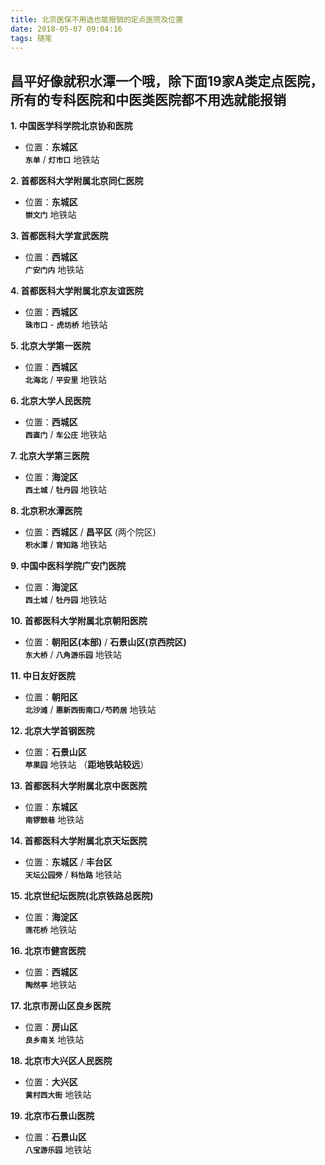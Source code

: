 ```yaml
---
title: 北京医保不用选也能报销的定点医院及位置
date: 2018-05-07 09:04:16
tags: 随笔
---
```


## 昌平好像就积水潭一个哦，除下面19家A类定点医院，所有的**专科医院**和**中医类医院**都不用选就能报销
**1. 中国医学科学院北京协和医院**
  + 位置：**东城区**  
  **`东单`** / **`灯市口`** 地铁站

<!--more-->
**2. 首都医科大学附属北京同仁医院**
  + 位置：**东城区**  
  **`崇文门`** 地铁站

**3. 首都医科大学宣武医院**
  + 位置：**西城区**  
  **`广安门内`** 地铁站

**4. 首都医科大学附属北京友谊医院**
  + 位置：**西城区**  
  **`珠市口`** - **`虎坊桥`** 地铁站

**5. 北京大学第一医院**
  + 位置：**西城区**  
  **`北海北`** / **`平安里`** 地铁站

**6. 北京大学人民医院**
  + 位置：**西城区**  
  **`西直门`** / **`车公庄`** 地铁站

**7. 北京大学第三医院**
  + 位置：**海淀区**  
  **`西土城`** / **`牡丹园`** 地铁站

**8. 北京积水潭医院**
  + 位置：**西城区** / **昌平区** (两个院区)  
  **`积水潭`** / **`育知路`** 地铁站

**9. 中国中医科学院广安门医院**
  + 位置：**海淀区**  
  **`西土城`** / **`牡丹园`** 地铁站

**10. 首都医科大学附属北京朝阳医院**
  + 位置：**朝阳区(本部)** / **石景山区(京西院区)**  
  **`东大桥`** / **`八角游乐园`** 地铁站

**11. 中日友好医院**
  + 位置：**朝阳区**  
  **`北沙滩`** / **`惠新西街南口/芍药居`** 地铁站

**12. 北京大学首钢医院**
  + 位置：**石景山区**  
  **`苹果园`** 地铁站 （**距地铁站较远**）

**13. 首都医科大学附属北京中医医院**
  + 位置：**东城区**  
  **`南锣鼓巷`** 地铁站

**14. 首都医科大学附属北京天坛医院**
  + 位置：**东城区** / **丰台区**  
  **`天坛公园旁`** / **`科怡路`** 地铁站

**15. 北京世纪坛医院(北京铁路总医院)**
  + 位置：**海淀区**  
  **`莲花桥`** 地铁站

**16. 北京市健宫医院**
  + 位置：**西城区**  
  **`陶然亭`** 地铁站

**17. 北京市房山区良乡医院**
  + 位置：**房山区**  
  **`良乡南关`** 地铁站

**18. 北京市大兴区人民医院**
  + 位置：**大兴区**  
  **`黄村西大街`** 地铁站

**19. 北京市石景山医院**
  + 位置：**石景山区**  
  **`八宝游乐园`** 地铁站
  

